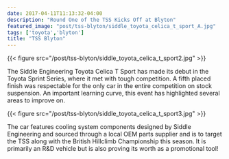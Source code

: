 ```yaml
---
date: 2017-04-11T11:13:32-04:00
description: "Round One of the TSS Kicks Off at Blyton"
featured_image: "post/tss-blyton/siddle_toyota_celica_t_sport_A.jpg"
tags: ['toyota','blyton']
title: "TSS Blyton"
---
```


{{< figure src="/post/tss-blyton/siddle_toyota_celica_t_sport2.jpg" >}}

The Siddle Engineering Toyota Celica T Sport has made its debut in the Toyota Sprint Series, where it met with tough competition. A fifth placed finish was respectable for the only car in the entire competition on stock suspension. An important learning curve, this event has highlighted several areas to improve on.

{{< figure src="/post/tss-blyton/siddle_toyota_celica_t_sport3.jpg" >}}

The car features cooling system components designed by Siddle Engineering and sourced through a local OEM parts supplier and is to target the TSS along with the British Hillclimb Championship this season. It is primarily an R&D vehicle but is also proving its worth as a promotional tool!